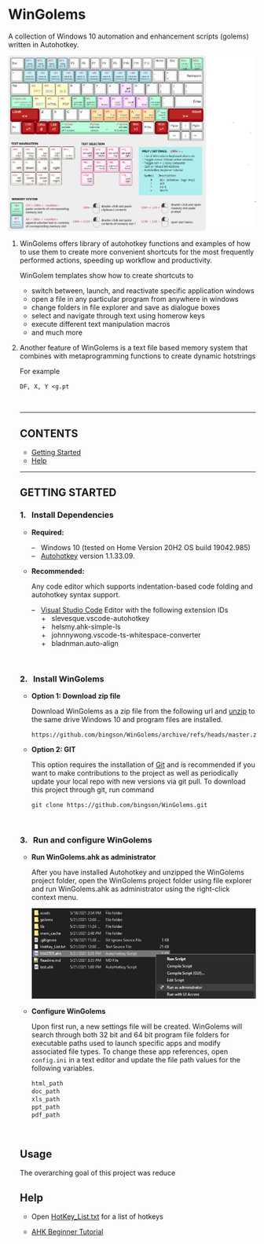 # WinGolems

A collection of Windows 10 automation and enhancement scripts (golems) written in Autohotkey. 

<p><img src="assets\Screens\WinGolemnsQuickReferenc.png" alt="run_master.png" title="run_master.png" /></p>


<ol>
<li>

<p> WinGolems offers library of autohotkey functions and examples of how to use them to create more convenient shortcuts for the most frequently performed actions, speeding up workflow and productivity. 

WinGolem templates show how to create shortcuts to </p>

* switch between, launch, and reactivate specific application windows
* open a file in any particular program from anywhere in windows
* change folders in file explorer and save as dialogue boxes
* select and navigate through text using homerow keys
* execute different text manipulation macros 
* and much more
</li>
<li>



<p> Another feature of WinGolems is a text file based memory system that combines with metaprogramming functions to create dynamic hotstrings  </p>

For example 

```
DF, X, Y <g.pt 
```




</li>
<br>

----
## CONTENTS 

* [Getting Started](##Getting-Started)
* [Help](##Help)
----

## GETTING STARTED

  
### 1. &nbsp; Install Dependencies
 <ul>
   <li>
     <p>  <b>Required:</b> </p>
     <p>  – &nbsp; Windows 10 (tested on Home Version 20H2 OS build 19042.985)
     <br> – &nbsp; <a href="https://www.autohotkey.com/docs/Tutorial.htm#s11">Autohotkey</a> version 1.1.33.09.
   </li>
   <li>
     <p>  <b>Recommended:</b> </p>
     <p> Any code editor which supports indentation-based code folding and autohotkey syntax support. 
     <p>  – &nbsp; <a href="https://code.visualstudio.com/">Visual Studio Code</a> Editor with the following extension IDs 
     <br> &nbsp;&nbsp;&nbsp;&nbsp; + &nbsp; slevesque.vscode-autohotkey
     <br> &nbsp;&nbsp;&nbsp;&nbsp; + &nbsp; helsmy.ahk-simple-ls
     <br> &nbsp;&nbsp;&nbsp;&nbsp; + &nbsp; johnnywong.vscode-ts-whitespace-converter
     <br> &nbsp;&nbsp;&nbsp;&nbsp; + &nbsp; bladnman.auto-align
   </li>
 </ul>
 
 <br>


### 2. &nbsp; Install WinGolems 

 <ul>
   <li>
     <p><b> Option 1: Download zip file</b></p>
     <p> Download WinGolems as a zip file from the following url and <a href="https://www.7-zip.org/">unzip</a> to the same drive Windows 10 and program files are installed.

``` 
https://github.com/bingson/WinGolems/archive/refs/heads/master.zip
```

   </li>
   <li>
     <p><b> Option 2: GIT </b></p>
     <p>    This option requires the installation of <a href="https://git-scm.com/book/en/v2/Getting-Started-Installing-Git">Git</a> and is recommended if you want to make contributions to the project as well as periodically update your local repo with new versions via git pull. To download this project through git, run command

``` 
git clone https://github.com/bingson/WinGolems.git 
```

   </li>
 </ul>

<br>


### 3. &nbsp; Run and configure WinGolems


 <ul>
   <li>
     <p><b> Run WinGolems.ahk as administrator </b></p>
     <p> After you have installed Autohotkey and unzipped the WinGolems project folder, open the WinGolems project folder using file explorer and run WinGolems.ahk as administrator using the right-click context menu. 
     <p><img src="assets\Screens\run_master.png" alt="run_master.png" title="run_master.png" /></p>
   </li>
   <li>
     <p><b> Configure WinGolems </b></p>
     <p> Upon first run, a new settings file will be created. WinGolems will search through both 32 bit and 64 bit program file folders for executable paths used to launch specific apps and modify associated file types. To change these app references, open <code>config.ini</code> in a text editor and update the file path values for the following variables.  

``` 
html_path
doc_path
xls_path
ppt_path
pdf_path
```

   </li>
 </ul>
<br>



## Usage

The overarching goal of this project was reduce 
 
## Help

* Open <a href="https://github.com/bingson/WinGolems/blob/master/HotKey_List.txt" title="title">HotKey_List.txt</a> for a list of hotkeys 

* [AHK Beginner Tutorial](https://www.autohotkey.com/docs/Tutorial.htm) 
 


